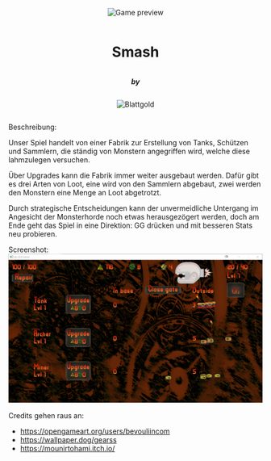<div style="display:flex;flex-direction:column;align-items:center;">

![Game preview](./assets/game_preview.png)

# Smash

**_by_**

![Blattgold](./assets/blattgold.png)
</div>

Beschreibung:

Unser Spiel handelt von einer Fabrik zur Erstellung von Tanks, Schützen und Sammlern, die ständig von Monstern angegriffen wird, welche diese lahmzulegen versuchen. 

Über Upgrades kann die Fabrik immer weiter ausgebaut werden. Dafür gibt es drei Arten von Loot, eine wird von den Sammlern abgebaut, zwei werden den Monstern eine Menge an Loot abgetrotzt.

Durch strategische Entscheidungen kann der unvermeidliche Untergang im Angesicht der Monsterhorde noch etwas herausgezögert werden, doch am Ende geht das Spiel in eine Direktion: GG drücken und mit besseren Stats neu probieren. 


Screenshot:
![Game preview](Screenshot.png)

Credits gehen raus an:
* https://opengameart.org/users/bevouliincom
* https://wallpaper.dog/gearss
* https://mounirtohami.itch.io/
